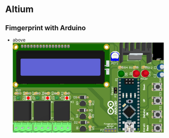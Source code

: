 # Altium
## Fimgerprint with Arduino
- above
![alt text](https://github.com/SajjadMahmoudi/Altium/blob/main/Fingerprint%20lock/Fingerprint.png)
